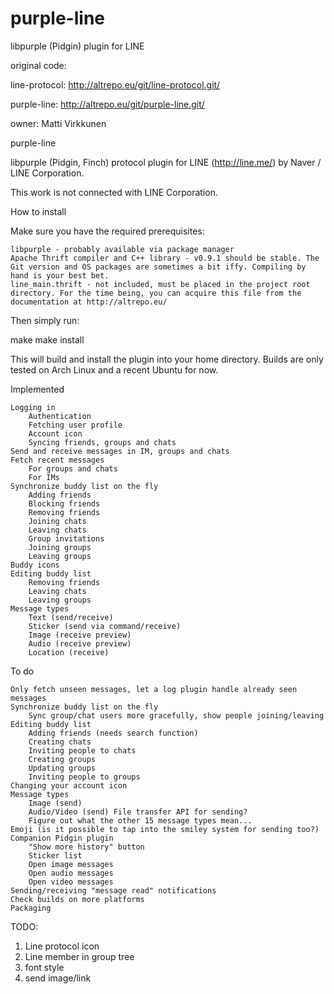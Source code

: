 # purple-line
libpurple (Pidgin) plugin for LINE

original code:

 line-protocol: http://altrepo.eu/git/line-protocol.git/
 
 purple-line: http://altrepo.eu/git/purple-line.git/
 
owner:	Matti Virkkunen

purple-line

libpurple (Pidgin, Finch) protocol plugin for LINE (http://line.me/) by Naver / LINE Corporation.

This work is not connected with LINE Corporation.

How to install

Make sure you have the required prerequisites:

    libpurple - probably available via package manager
    Apache Thrift compiler and C++ library - v0.9.1 should be stable. The Git version and OS packages are sometimes a bit iffy. Compiling by hand is your best bet.
    line_main.thrift - not included, must be placed in the project root directory. For the time being, you can acquire this file from the documentation at http://altrepo.eu/

Then simply run:

make
make install

This will build and install the plugin into your home directory. Builds are only tested on Arch Linux and a recent Ubuntu for now.

Implemented

    Logging in
        Authentication
        Fetching user profile
        Account icon
        Syncing friends, groups and chats
    Send and receive messages in IM, groups and chats
    Fetch recent messages
        For groups and chats
        For IMs
    Synchronize buddy list on the fly
        Adding friends
        Blocking friends
        Removing friends
        Joining chats
        Leaving chats
        Group invitations
        Joining groups
        Leaving groups
    Buddy icons
    Editing buddy list
        Removing friends
        Leaving chats
        Leaving groups
    Message types
        Text (send/receive)
        Sticker (send via command/receive)
        Image (receive preview)
        Audio (receive preview)
        Location (receive)

To do

    Only fetch unseen messages, let a log plugin handle already seen messages
    Synchronize buddy list on the fly
        Sync group/chat users more gracefully, show people joining/leaving
    Editing buddy list
        Adding friends (needs search function)
        Creating chats
        Inviting people to chats
        Creating groups
        Updating groups
        Inviting people to groups
    Changing your account icon
    Message types
        Image (send)
        Audio/Video (send) File transfer API for sending?
        Figure out what the other 15 message types mean...
    Emoji (is it possible to tap into the smiley system for sending too?)
    Companion Pidgin plugin
        "Show more history" button
        Sticker list
        Open image messages
        Open audio messages
        Open video messages
    Sending/receiving "message read" notifications
    Check builds on more platforms
    Packaging
    
TODO:
  1. Line protocol icon
  2. Line member in group tree
  3. font style
  4. send image/link

